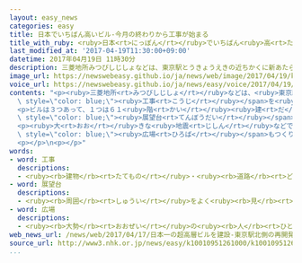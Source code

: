 ```yaml
---
layout: easy_news
categories: easy
title: 日本でいちばん高いビル-今月の終わりから工事が始まる
title_with_ruby: <ruby>日本<rt>にっぽん</rt></ruby>でいちばん<ruby>高<rt>たか</rt></ruby>いビル　<ruby>今月<rt>こんげつ</rt></ruby>の<ruby>終<rt>お</rt></ruby>わりから<ruby>工事<rt>こうじ</rt></ruby>が<ruby>始<rt>はじ</rt></ruby>まる
last_modified_at: '2017-04-19T11:30:00+09:00'
datetime: 2017年04月19日 11時30分
description: 三菱地所みつびしじしょなどは、東京駅とうきょうえきの近ちかくに新あたらしいビルを建たてる工事こうじを今月こんげつの終おわりごろから始はじめます。
image_url: https://newswebeasy.github.io/ja/news/web/image/2017/04/19/k10010951261000.jpg
voice_url: https://newswebeasy.github.io/ja/news/easy/voice/2017/04/19/k10010951261000.mp3
contents: "<p><ruby>三菱地所<rt>みつびしじしょ</rt></ruby>などは、<ruby>東京駅<rt>とうきょうえき</rt></ruby>の<ruby>近<rt>ちか</rt></ruby>くに<ruby>新<rt>あたら</rt></ruby>しいビルを<ruby>建<rt>た</rt></ruby>てる<span\
  \ style=\"color: blue;\"><ruby>工事<rt>こうじ</rt></ruby></span>を<ruby>今月<rt>こんげつ</rt></ruby>の<ruby>終<rt>お</rt></ruby>わりごろから<ruby>始<rt>はじ</rt></ruby>めます。</p>\n\
  <p>ビルは３つあって、１つは６１<ruby>階<rt>かい</rt></ruby><ruby>建<rt>だ</rt></ruby>てのビルです。<ruby>高<rt>たか</rt></ruby>さは３９０ｍで、<ruby>日本<rt>にっぽん</rt></ruby>でいちばん<ruby>高<rt>たか</rt></ruby>いビルになります。いま<ruby>日本<rt>にっぽん</rt></ruby>でいちばん<ruby>高<rt>たか</rt></ruby>いビルは、<ruby>大阪<rt>おおさか</rt></ruby>にある「あべのハルカス」で、<ruby>高<rt>たか</rt></ruby>さは３００ｍです。<ruby>新<rt>あたら</rt></ruby>しいビルには、<ruby>高<rt>たか</rt></ruby>い<ruby>所<rt>ところ</rt></ruby>から<ruby>景色<rt>けしき</rt></ruby>を<ruby>楽<rt>たの</rt></ruby>しむ<span\
  \ style=\"color: blue;\"><ruby>展望台<rt>てんぼうだい</rt></ruby></span>もつくる<ruby>予定<rt>よてい</rt></ruby>です。</p>\n\
  <p><ruby>大<rt>おお</rt></ruby>きな<ruby>地震<rt>じしん</rt></ruby>などで、<ruby>家<rt>いえ</rt></ruby>に<ruby>帰<rt>かえ</rt></ruby>ることができなくなった<ruby>人<rt>ひと</rt></ruby>などが３３００<ruby>人<rt>にん</rt></ruby><ruby>集<rt>あつ</rt></ruby>まることができる<span\
  \ style=\"color: blue;\"><ruby>広場<rt>ひろば</rt></ruby></span>もつくります。</p>\n<p><ruby>三菱地所<rt>みつびしじしょ</rt></ruby>などは、これから１０<ruby>年<rt>ねん</rt></ruby>で<ruby>全部<rt>ぜんぶ</rt></ruby>のビルを<ruby>建<rt>た</rt></ruby>てることにしています。</p>\n\
  <p></p>\n<p></p>"
words:
- word: 工事
  descriptions:
  - <ruby><rb>建物</rb><rt>たてもの</rt></ruby>・<ruby><rb>道路</rb><rt>どうろ</rt></ruby>・<ruby><rb>橋</rb><rt>はし</rt></ruby>などを<ruby><rb>造</rb><rt>つく</rt></ruby>ったり、<ruby><rb>直</rb><rt>なお</rt></ruby>したりすること。また、その<ruby><rb>仕事</rb><rt>しごと</rt></ruby>。
- word: 展望台
  descriptions:
  - <ruby><rb>周囲</rb><rt>しゅうい</rt></ruby>をよく<ruby><rb>見</rb><rt>み</rt></ruby>わたすことのできる<ruby><rb>高台</rb><rt>たかだい</rt></ruby>。<ruby><rb>見晴</rb><rt>みは</rt></ruby>らし<ruby><rb>台</rb><rt>だい</rt></ruby>。
- word: 広場
  descriptions:
  - <ruby><rb>大勢</rb><rt>おおぜい</rt></ruby>の<ruby><rb>人</rb><rt>ひと</rt></ruby>が<ruby><rb>集</rb><rt>あつ</rt></ruby>まれる、<ruby><rb>広</rb><rt>ひろ</rt></ruby>い<ruby><rb>場所</rb><rt>ばしょ</rt></ruby>。
web_news_url: /news/web/2017/04/17/日本一の超高層ビルを建設-東京駅北側の再開発事業着工へ/
source_url: http://www3.nhk.or.jp/news/easy/k10010951261000/k10010951261000.html
...
```


